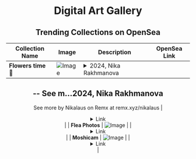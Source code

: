 <div align="center">

# Digital Art Gallery

## Trending Collections on OpenSea

| Collection Name                       | Image                                                                                     | Description                       | OpenSea Link                                                                                          |
|---------------------------------------|-------------------------------------------------------------------------------------------|-----------------------------------|--------------------------------------------------------------------------------------------------------|
| **Flowers time 🪷** | ![Image](https://i.seadn.io/s/raw/files/01a2e278aa4acf9764620f4a6ed0c4ae.jpg?w=500&auto=format?w=200&auto=format) | <details><summary>2024, Nika Rakhmanova
--
See m...</summary>2024, Nika Rakhmanova
--
See more by Nikalaus on Remx at remx.xyz/nikalaus</details> | <details><summary>Link</summary>[Flowers time 🪷](https://opensea.io/collection/flowers-time)</details> |
| **Flea Photos** | ![Image](https://i.seadn.io/s/raw/files/d1bea42e9fd8a2a8cb59482e2e3ddc51.jpg?w=500&auto=format?w=200&auto=format) |  | <details><summary>Link</summary>[Flea Photos](https://opensea.io/collection/flea-photos)</details> |
| **Moshicam** | ![Image](https://i.seadn.io/s/raw/files/f0708a5be08ba3e39319f5df44e2f1be.png?w=500&auto=format?w=200&auto=format) |  | <details><summary>Link</summary>[Moshicam](https://opensea.io/collection/moshicam-4521)</details> |

</div>